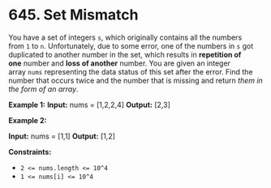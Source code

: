 # 645. Set Mismatch

You have a set of integers `s`, which originally contains all the numbers from `1` to `n`. Unfortunately, due to some error, one of the numbers in `s` got duplicated to another number in the set, which results in **repetition of one** number and **loss of another** number.
You are given an integer array `nums` representing the data status of this set after the error.
Find the number that occurs twice and the number that is missing and return *them in the form of an array*.


**Example 1:**
**Input:** nums = [1,2,2,4]
**Output:** [2,3]


**Example 2:**

**Input:** nums = [1,1]
**Output:** [1,2]


**Constraints:**

- `2 <= nums.length <= 10^4`
- `1 <= nums[i] <= 10^4`


